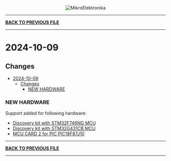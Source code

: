 <p align="center">
  <img src="http://www.mikroe.com/img/designs/beta/logo_small.png?raw=true" alt="MikroElektronika"/>
</p>

---

**[BACK TO PREVIOUS FILE](../changelog.md)**

---

# 2024-10-09

## Changes

- [2024-10-09](#2024-10-09)
  - [Changes](#changes)
    - [NEW HARDWARE](#new-hardware)

### NEW HARDWARE

Support added for following hardware:

+ [Discovery kit with STM32F746NG MCU](https://www.st.com/content/st_com/en/products/evaluation-tools/product-evaluation-tools/mcu-mpu-eval-tools/stm32-mcu-mpu-eval-tools/stm32-discovery-kits/32f746gdiscovery.html)
+ [Discovery kit with STM32G431CB MCU](https://www.st.com/content/st_com/en/products/evaluation-tools/product-evaluation-tools/mcu-mpu-eval-tools/stm32-mcu-mpu-eval-tools/stm32-discovery-kits/b-g431b-esc1.html)
+ [MCU CARD 2 for PIC PIC18F87J10](https://www.mikroe.com/mcu-card-2-for-pic-pic18f87j10)

---

**[BACK TO PREVIOUS FILE](../changelog.md)**

---
